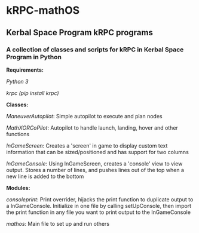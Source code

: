 # kRPC-mathOS
## Kerbal Space Program kRPC programs

### A collection of classes and scripts for kRPC in Kerbal Space Program in Python

**Requirements:**

_Python 3_

_krpc (pip install krpc)_

**Classes:**

_ManeuverAutopilot_: Simple autopilot to execute and plan nodes

_MathXORCoPilot_: Autopilot to handle launch, landing, hover and other functions

_InGameScreen_: Creates a 'screen' in game to display custom text information that can be sized/positioned and has support for two columns

_InGameConsole_: Using InGameScreen, creates a 'console' view to view output.  Stores a number of lines, and pushes lines out of the top when a new line is added to the bottom

**Modules:**

_consoleprint_: Print overrider, hijacks the print function to duplicate output to a InGameConsole.  Initialize in one file by calling setUpConsole, then import the print function in any file you want to print output to the InGameConsole

_mathos_: Main file to set up and run others
